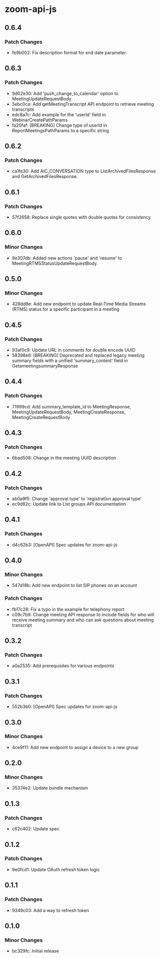 # zoom-api-js

## 0.6.4

### Patch Changes

- fe9b002: Fix description format for end date parameter.

## 0.6.3

### Patch Changes

- 9d02e30: Add 'push_change_to_calendar' option to MeetingUpdateRequestBody.
- 5ebc0ca: Add getMeetingTranscript API endpoint to retrieve meeting transcripts
- edc8a7c: Add example for the 'userId' field in WebinarCreatePathParams
- fa20faf: [BREAKING] Change type of userId in ReportMeetingsPathParams to a specific string

## 0.6.2

### Patch Changes

- ca1fe30: Add AIC_CONVERSATION type to ListArchivedFilesResponse and GetArchivedFilesResponse.

## 0.6.1

### Patch Changes

- 57f2658: Replace single quotes with double quotes for consistency

## 0.6.0

### Minor Changes

- 8e307db: Added new actions 'pause' and 'resume' to MeetingRTMSStatusUpdateRequestBody.

## 0.5.0

### Minor Changes

- 428dd8e: Add new endpoint to update Real-Time Media Streams (RTMS) status for a specific participant in a meeting

## 0.4.5

### Patch Changes

- 93af0c9: Update URL in comments for double encode UUID
- 58398e6: [BREAKING] Deprecated and replaced legacy meeting summary fields with a unified 'summary_content' field in GetameetingsummaryResponse

## 0.4.4

### Patch Changes

- 71999cd: Add summary_template_id to MeetingResponse, MeetingUpdateRequestBody, MeetingCreateResponse, MeetingCreateRequestBody

## 0.4.3

### Patch Changes

- 6bad508: Change in the meeting UUID description

## 0.4.2

### Patch Changes

- ab0a9f5: Change 'approval type' to 'registration approval type'
- ec9d82c: Update link to List groups API documentation

## 0.4.1

### Patch Changes

- d4c62b3: [OpenAPI] Spec updates for zoom-api-js

## 0.4.0

### Minor Changes

- 547d18b: Add new endpoint to list SIP phones on an account

### Patch Changes

- fb17c28: Fix a typo in the example for telephony report
- c09c7b9: Change meeting API response to include fields for who will receive meeting summary and who can ask questions about meeting transcript

## 0.3.2

### Patch Changes

- a0a2535: Add prerequisites for various endpoints

## 0.3.1

### Patch Changes

- 552b3b0: [OpenAPI] Spec updates for zoom-api-js

## 0.3.0

### Minor Changes

- 4ce9f11: Add new endpoint to assign a device to a new group

## 0.2.0

### Minor Changes

- 35374e2: Update bundle mechanism

## 0.1.3

### Patch Changes

- c62c402: Update spec

## 0.1.2

### Patch Changes

- 9e0fcd1: Update OAuth refresh token logic

## 0.1.1

### Patch Changes

- 9349c03: Add a way to refresh token

## 0.1.0

### Minor Changes

- bc329fc: Initial release
